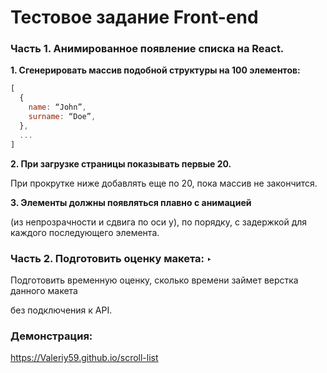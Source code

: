 # Тестовое задание Front-end

### Часть 1. Анимированное появление списка на React.

**1. Сгенерировать массив подобной структуры на 100 элементов:**

```jsx
[
  {
    name: “John”,
    surname: “Doe”,
  },
  ...
]
```

**2. При загрузке страницы показывать первые 20.**

При прокрутке ниже добавлять еще по 20, пока массив не закончится.

**3. Элементы должны появляться плавно с анимацией**

(из непрозрачности и сдвига по оси y), по порядку, с задержкой для каждого последующего элемента.

### Часть 2. **Подготовить оценку макета: ‣**

Подготовить временную оценку, сколько времени займет верстка данного макета

без подключения к API.

### Демонстрация: 
https://Valeriy59.github.io/scroll-list